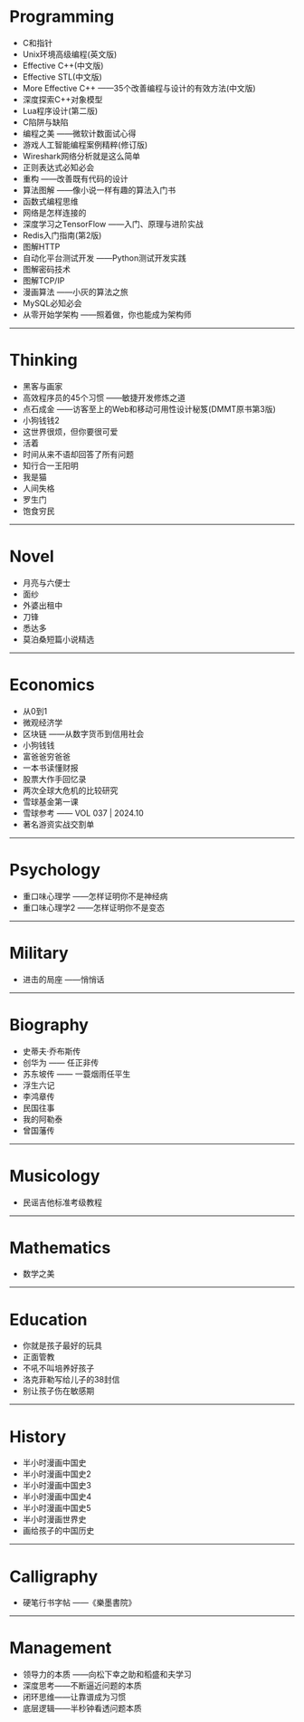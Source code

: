 # Programming

- C和指针
- Unix环境高级编程(英文版)
- Effective C++(中文版)
- Effective STL(中文版)
- More Effective C++ ——35个改善编程与设计的有效方法(中文版)
- 深度探索C++对象模型
- Lua程序设计(第二版)
- C陷阱与缺陷
- 编程之美 ——微软计数面试心得
- 游戏人工智能编程案例精粹(修订版)
- Wireshark网络分析就是这么简单
- 正则表达式必知必会
- 重构 ——改善既有代码的设计
- 算法图解 ——像小说一样有趣的算法入门书
- 函数式编程思维
- 网络是怎样连接的
- 深度学习之TensorFlow ——入门、原理与进阶实战
- Redis入门指南(第2版)
- 图解HTTP
- 自动化平台测试开发 ——Python测试开发实践
- 图解密码技术
- 图解TCP/IP
- 漫画算法 ——小灰的算法之旅
- MySQL必知必会
- 从零开始学架构 ——照着做，你也能成为架构师

---
# Thinking

- 黑客与画家
- 高效程序员的45个习惯 ——敏捷开发修炼之道
- 点石成金 ——访客至上的Web和移动可用性设计秘笈(DMMT原书第3版)
- 小狗钱钱2
- 这世界很烦，但你要很可爱
- 活着
- 时间从来不语却回答了所有问题
- 知行合一王阳明
- 我是猫
- 人间失格
- 罗生门
- 饱食穷民

---
# Novel

- 月亮与六便士
- 面纱
- 外婆出租中
- 刀锋
- 悉达多
- 莫泊桑短篇小说精选

---
# Economics

- 从0到1
- 微观经济学
- 区块链 ——从数字货币到信用社会
- 小狗钱钱
- 富爸爸穷爸爸
- 一本书读懂财报
- 股票大作手回忆录
- 两次全球大危机的比较研究
- 雪球基金第一课
- 雪球参考 —— VOL 037 | 2024.10
- 著名游资实战交割单

---
# Psychology

- 重口味心理学 ——怎样证明你不是神经病
- 重口味心理学2 ——怎样证明你不是变态

---
# Military

- 进击的局座 ——悄悄话

---
# Biography

- 史蒂夫·乔布斯传
- 创华为 —— 任正非传
- 苏东坡传 —— 一蓑烟雨任平生
- 浮生六记
- 李鸿章传
- 民国往事
- 我的阿勒泰
- 曾国藩传

---
# Musicology

- 民谣吉他标准考级教程

---
# Mathematics

- 数学之美

---
# Education

- 你就是孩子最好的玩具
- 正面管教
- 不吼不叫培养好孩子
- 洛克菲勒写给儿子的38封信
- 别让孩子伤在敏感期

---
# History

- 半小时漫画中国史
- 半小时漫画中国史2
- 半小时漫画中国史3
- 半小时漫画中国史4
- 半小时漫画中国史5
- 半小时漫画世界史
- 画给孩子的中国历史

---
# Calligraphy

- 硬笔行书字帖 ——《樂墨書院》


---
# Management

- 领导力的本质 ——向松下幸之助和稻盛和夫学习
- 深度思考——不断逼近问题的本质
- 闭环思维——让靠谱成为习惯
- 底层逻辑——半秒钟看透问题本质